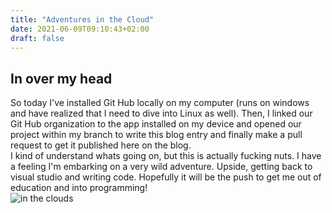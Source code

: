 ```yaml
---
title: "Adventures in the Cloud"
date: 2021-06-09T09:10:43+02:00
draft: false
---
```



## In over my head

So today I've installed Git Hub locally on my computer (runs on windows and have realized that I need to dive into Linux as well). Then, I linked our Git Hub organization to the app installed on my device and opened our project within my branch to write this blog entry and finally make a pull request to get it published here on the blog.  
I kind of understand whats going on, but this is actually fucking nuts. I have a feeling I'm embarking on a very wild adventure. Upside, getting back to visual studio and writing code. Hopefully it will be the push to get me out of education and into programming!  
![in the clouds](/in-the-clouds.jpg)